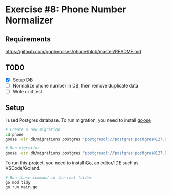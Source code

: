 # Exercise #8: Phone Number Normalizer

## Requirements

https://github.com/gophercises/phone/blob/master/README.md

## TODO

- [x] Setup DB
- [ ] Normalize phone number in DB, then remove duplicate data
- [ ] Write unit test

## Setup

I used Postgres database. To run migration, you need to install [goose](https://github.com/pressly/goose)

```bash
# Create a new migration
cd phone
goose -dir db/migrations postgres "postgresql://postgres:postgres@127.0.0.1:5430/gophercises_phone?sslmode=disable" create init sql

# Run migration
goose -dir db/migrations postgres "postgresql://postgres:postgres@127.0.0.1:5430/gophercises_phone?sslmode=disable" up
```

To run this project, you need to install [Go](https://go.dev/doc/install), an editor/IDE such as VSCode/Goland.

```bash
# Run these command in the root folder
go mod tidy
go run main.go 
```
